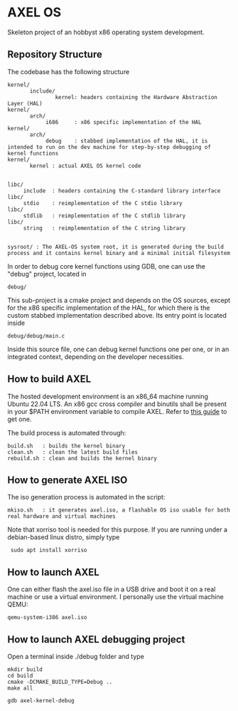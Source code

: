 # AXEL OS

Skeleton project of an hobbyst x86 operating system development.

## Repository Structure

The codebase has the following structure

    kernel/
           include/
                   kernel: headers containing the Hardware Abstraction Layer (HAL)
    kernel/
           arch/
                i686     : x86 specific implementation of the HAL
    kernel/
           arch/
                debug    : stabbed implementation of the HAL, it is intended to run on the dev machine for step-by-step debugging of kernel functions
    kernel/
           kernel : actual AXEL OS kernel code

    
    libc/
         include  : headers containing the C-standard library interface
    libc/
         stdio    : reimplementation of the C stdio library
    libc/
         stdlib   : reimplementation of the C stdlib library
    libc/
         string   : reimplementation of the C string library


    sysroot/ : The AXEL-OS system root, it is generated during the build process and it contains kernel binary and a minimal initial filesystem
    

In order to debug core kernel functions using GDB, one can use the "debug" project, located in
    
    debug/

This sub-project is a cmake project and depends on the OS sources, except for the x86 specific implementation of the HAL, for which there is the custom stabbed implementation described above.
Its entry point is located inside

    debug/debug/main.c

Inside this source file, one can debug kernel functions one per one, or in an integrated context, depending on the developer necessities.

## How to build AXEL

The hosted development environment is an x86_64 machine running Ubuntu 22.04 LTS.
An x86 gcc cross compiler and binutils shall be present in your $PATH environment variable to compile AXEL.
Refer to [this guide](https://wiki.osdev.org/GCC_Cross-Compiler) to get one.

The build process is automated through:

    build.sh   : builds the kernel binary
    clean.sh   : clean the latest build files
    rebuild.sh : clean and builds the kernel binary

## How to generate AXEL ISO

The iso generation process is automated in the script:

    mkiso.sh   : it generates axel.iso, a flashable OS iso usable for both real hardware and virtual machines

 Note that xorriso tool is needed for this purpose. If you are running under a debian-based linux distro, simply type

     sudo apt install xorriso

## How to launch AXEL                

One can either flash the axel.iso file in a USB drive and boot it on a real machine or use a virtual environment.
I personally use the virtual machine QEMU:

    qemu-system-i386 axel.iso

## How to launch AXEL debugging project

Open a terminal inside ./debug folder and type

    mkdir build
    cd build
    cmake -DCMAKE_BUILD_TYPE=Debug ..
    make all

    gdb axel-kernel-debug